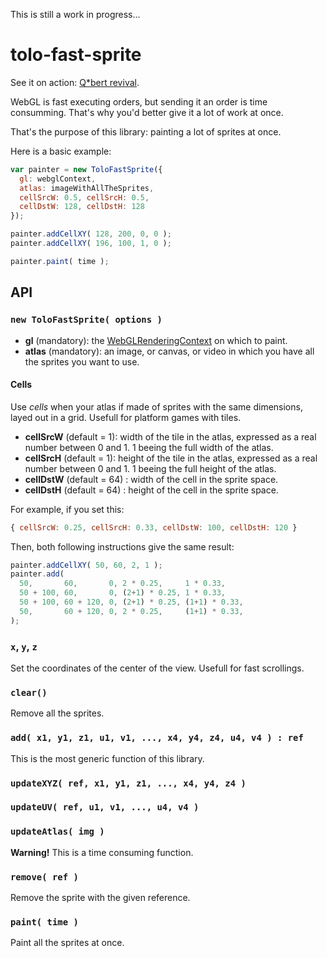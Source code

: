This is still a work in progress...

# tolo-fast-sprite

See it on action: [Q*bert revival](https://tolokoban.github.io/tolo-fast-sprite/game1.html).


WebGL is fast executing orders, but sending it an order is time consumming.
That's why you'd better give it a lot of work at once.

That's the purpose of this library: painting a lot of sprites at once.

Here is a basic example:

``` js
var painter = new ToloFastSprite({
  gl: webglContext,
  atlas: imageWithAllTheSprites,
  cellSrcW: 0.5, cellSrcH: 0.5,
  cellDstW: 128, cellDstH: 128
});

painter.addCellXY( 128, 200, 0, 0 );
painter.addCellXY( 196, 100, 1, 0 );

painter.paint( time );
```

## API
### `new ToloFastSprite( options )`

* __gl__ (mandatory): the [WebGLRenderingContext](https://developer.mozilla.org/en-US/docs/Web/API/WebGLRenderingContext) on which to paint.
* __atlas__ (mandatory): an image, or canvas, or video in which you have all the sprites you want to use.

#### Cells

Use _cells_ when your atlas if made of sprites with the same dimensions, layed out in a grid. Usefull for platform games with tiles.

* __cellSrcW__ (default = 1): width of the tile in the atlas, expressed as a real number between 0 and 1. 1 beeing the full width of the atlas.
* __cellSrcH__ (default = 1): height of the tile in the atlas, expressed as a real number between 0 and 1. 1 beeing the full height of the atlas.
* __cellDstW__ (default = 64) : width of the cell in the sprite space.
* __cellDstH__ (default = 64) : height of the cell in the sprite space.

For example, if you set this:
``` js
{ cellSrcW: 0.25, cellSrcH: 0.33, cellDstW: 100, cellDstH: 120 }
```

Then, both following instructions give the same result:
``` js
painter.addCellXY( 50, 60, 2, 1 );
painter.add(
  50,       60,       0, 2 * 0.25,     1 * 0.33,
  50 + 100, 60,       0, (2+1) * 0.25, 1 * 0.33,
  50 + 100, 60 + 120, 0, (2+1) * 0.25, (1+1) * 0.33,
  50,       60 + 120, 0, 2 * 0.25,     (1+1) * 0.33,
);
```


### `x`, `y`, `z`

Set the coordinates of the center of the view. Usefull for fast scrollings.

### `clear()`

Remove all the sprites.

### `add( x1, y1, z1, u1, v1, ..., x4, y4, z4, u4, v4 ) : ref`

This is the most generic function of this library.

### `updateXYZ( ref, x1, y1, z1, ..., x4, y4, z4 )`

### `updateUV( ref, u1, v1, ..., u4, v4 )`

### `updateAtlas( img )`

__Warning!__ This is a time consuming function.

### `remove( ref )`

Remove the sprite with the given reference.

### `paint( time )`

Paint all the sprites at once.
